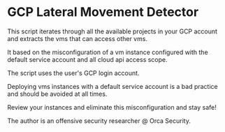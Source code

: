 # GCP Lateral Movement Detector 

This script iterates through all the available projects in your GCP account and extracts the vms that can access other vms.

It based on the misconfiguration of a vm instance configured with the default service account and all cloud api access scope.

The script uses the user's GCP login account.

Deploying vms instances with a default service account is a bad practice and should be avoided at all times.

Review your instances and eliminate this misconfiguration and stay safe!

The author is an offensive security researcher @ Orca Security.

